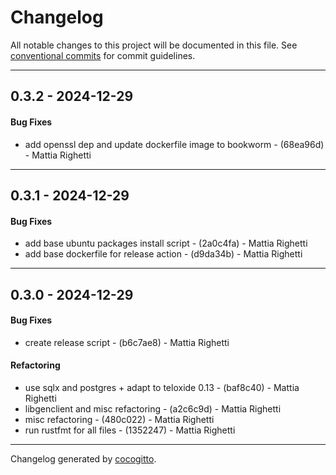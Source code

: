 # Changelog
All notable changes to this project will be documented in this file. See [conventional commits](https://www.conventionalcommits.org/) for commit guidelines.

- - -
## 0.3.2 - 2024-12-29
#### Bug Fixes
- add openssl dep and update dockerfile image to bookworm - (68ea96d) - Mattia Righetti

- - -

## 0.3.1 - 2024-12-29
#### Bug Fixes
- add base ubuntu packages install script - (2a0c4fa) - Mattia Righetti
- add base dockerfile for release action - (d9da34b) - Mattia Righetti

- - -

## 0.3.0 - 2024-12-29
#### Bug Fixes
- create release script - (b6c7ae8) - Mattia Righetti
#### Refactoring
- use sqlx and postgres + adapt to teloxide 0.13 - (baf8c40) - Mattia Righetti
- libgenclient and misc refactoring - (a2c6c9d) - Mattia Righetti
- misc refactoring - (480c022) - Mattia Righetti
- run rustfmt for all files - (1352247) - Mattia Righetti

- - -

Changelog generated by [cocogitto](https://github.com/cocogitto/cocogitto).